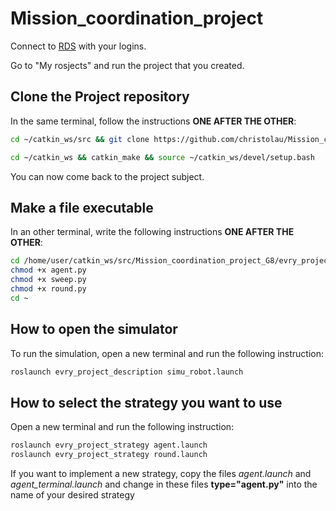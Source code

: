 # Mission_coordination_project

Connect to [RDS](https://app.theconstructsim.com/#/) with your logins.

Go to "My rosjects" and run the project that you created.

## Clone the Project repository
In the same terminal, follow the instructions **ONE AFTER THE OTHER**:

```bash
cd ~/catkin_ws/src && git clone https://github.com/christolau/Mission_coordination_project_G8.git

cd ~/catkin_ws && catkin_make && source ~/catkin_ws/devel/setup.bash
```

You can now come back to the project subject.

## Make a file executable
In an other terminal, write the following instructions **ONE AFTER THE OTHER**:

```bash
cd /home/user/catkin_ws/src/Mission_coordination_project_G8/evry_project_strategy/nodes
chmod +x agent.py
chmod +x sweep.py
chmod +x round.py
cd ~
```


## How to open the simulator
To	run	the	simulation,	open	a	new	terminal	and	run	the	following	instruction:

```bash
roslaunch evry_project_description simu_robot.launch
```

## How to select the strategy you want to use
Open a new terminal and run the following instruction:

```bash
roslaunch evry_project_strategy agent.launch
roslaunch evry_project_strategy round.launch
```
If you want to implement a new strategy, copy the files _agent.launch_ and _agent_terminal.launch_ and change in these files **type="agent.py"** into the name of your desired strategy 
